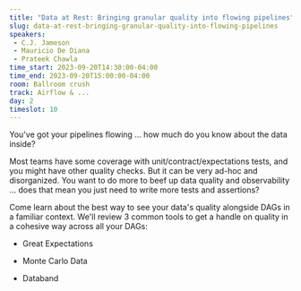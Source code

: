 ```yaml
---
title: "Data at Rest: Bringing granular quality into flowing pipelines"
slug: data-at-rest-bringing-granular-quality-into-flowing-pipelines
speakers:
 - C.J. Jameson
 - Mauricio De Diana
 - Prateek Chawla
time_start: 2023-09-20T14:30:00-04:00
time_end: 2023-09-20T15:00:00-04:00
room: Ballroom crush
track: Airflow & ...
day: 2
timeslot: 10
---
```


You've got your pipelines flowing ... how much do you know about the data inside?
 
 
 
 Most teams have some coverage with unit/contract/expectations tests, and you might have other quality checks. But it can be very ad-hoc and disorganized. You want to do more to beef up data quality and observability ... does that mean you just need to write more tests and assertions?
 
 
 
 Come learn about the best way to see your data's quality alongside DAGs in a familiar context. We'll review 3 common tools to get a handle on quality in a cohesive way across all your DAGs:
 
 
 
 - Great Expectations
 
 - Monte Carlo Data
 
 - Databand